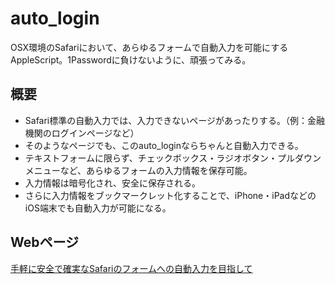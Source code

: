 auto_login
==========

OSX環境のSafariにおいて、あらゆるフォームで自動入力を可能にするAppleScript。1Passwordに負けないように、頑張ってみる。

概要
----
- Safari標準の自動入力では、入力できないページがあったりする。（例：金融機関のログインページなど）
- そのようなページでも、このauto_loginならちゃんと自動入力できる。
- テキストフォームに限らず、チェックボックス・ラジオボタン・プルダウンメニューなど、あらゆるフォームの入力情報を保存可能。
- 入力情報は暗号化され、安全に保存される。
- さらに入力情報をブックマークレット化することで、iPhone・iPadなどのiOS端末でも自動入力が可能になる。

Webページ
---------
[手軽に安全で確実なSafariのフォームへの自動入力を目指して](http://d.hatena.ne.jp/zariganitosh/20110926/auto_input_safari)

